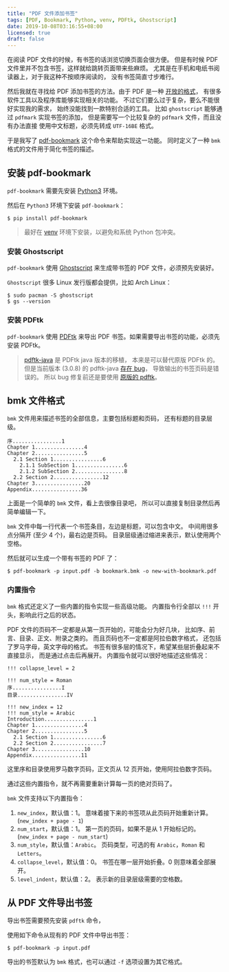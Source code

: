 ```yaml
---
title: "PDF 文件添加书签"
tags: [PDF, Bookmark, Python, venv, PDFtk, Ghostscript]
date: 2019-10-08T03:16:55+08:00
licensed: true
draft: false
---
```


在阅读 PDF 文件的时候，有书签的话浏览切换页面会很方便。
但是有时候 PDF 文件里并不包含书签，这样就给跳转页面带来些麻烦。
尤其是在手机和电纸书阅读器上，对于我这种不按顺序阅读的，
没有书签简直寸步难行。

然后我就在寻找给 PDF 添加书签的方法。由于 PDF 是一种
[开放的格式](http://www.adobe.com/content/dam/Adobe/en/devnet/acrobat/pdfs/pdf_reference_1-7.pdf)，
有很多软件工具以及程序库能够实现相关的功能。
不过它们要么过于复杂，要么不能很好实现我的需求，
始终没能找到一款特别合适的工具。
比如 `ghostscript` 能够通过 `pdfmark` 实现书签的添加，
但是需要写一个比较复杂的 `pdfmark` 文件，而且没有办法直接
使用中文标题，必须先转成 `UTF-16BE` 格式。

于是我写了 [pdf-bookmark](https://github.com/xianghuzhao/pdf-bookmark)
这个命令来帮助实现这一功能。
同时定义了一种 `bmk` 格式的文件用于简化书签的描述。


## 安装 pdf-bookmark

`pdf-bookmark` 需要先安装
[Python3](https://www.python.org/) 环境。

然后在 `Python3` 环境下安装 `pdf-bookmark`：

```shell
$ pip install pdf-bookmark
```

> 最好在 [venv](https://docs.python.org/3/tutorial/venv.html)
> 环境下安装，以避免和系统 Python 包冲突。

### 安装 Ghostscript

`pdf-bookmark` 使用 [Ghostscript](https://www.ghostscript.com/)
来生成带书签的 PDF 文件，必须预先安装好。

`Ghostscript` 很多 Linux 发行版都会提供，比如 Arch Linux：

```shell
$ sudo pacman -S ghostscript
$ gs --version
```

### 安装 PDFtk

`pdf-bookmark` 使用 [PDFtk](https://www.pdflabs.com/tools/pdftk-server/)
来导出 PDF 书签。如果需要导出书签的功能，必须先安装 PDFtk。

> [pdftk-java](https://gitlab.com/pdftk-java/pdftk) 是 PDFtk java 版本的移植，
> 本来是可以替代原版 PDFtk 的。但是当前版本 (3.0.8) 的 pdftk-java
> [存在 bug](https://gitlab.com/pdftk-java/pdftk/issues/32)，
> 导致输出的书签页码是错误的。
> 所以 bug 修复前还是要使用
> [原版的 pdftk](https://www.pdflabs.com/tools/pdftk-server/)。


## bmk 文件格式

`bmk` 文件用来描述书签的全部信息，主要包括标题和页码，
还有标题的目录层级。

```
序................1
Chapter 1................4
Chapter 2................5
  2.1 Section 1................6
    2.1.1 SubSection 1................6
    2.1.2 SubSection 2................8
  2.2 Section 2................12
Chapter 3................20
Appendix................36
```

上面是一个简单的 `bmk` 文件，看上去很像目录吧，
所以可以直接复制目录然后再简单编辑一下。

`bmk` 文件中每一行代表一个书签条目，左边是标题，可以包含中文。
中间用很多点分隔开 (至少 4 个)，最右边是页码。
目录层级通过缩进来表示，默认使用两个空格。

然后就可以生成一个带有书签的 PDF 了：

```shell
$ pdf-bookmark -p input.pdf -b bookmark.bmk -o new-with-bookmark.pdf
```

### 内置指令

`bmk` 格式还定义了一些内置的指令实现一些高级功能。
内置指令行全部以 `!!!` 开头，影响此行之后的状态。

PDF 文件的页码不一定都是从第一页开始的，可能会分为好几块，
比如序、前言、目录、正文、附录之类的。
而且页码也不一定都是阿拉伯数字格式，
还包括了罗马字母，英文字母的格式。
书签有很多层的情况下，希望某些层折叠起来不直接显示，
而是通过点击后再展开。
内置指令就可以很好地描述这些情况：

```
!!! collapse_level = 2

!!! num_style = Roman
序................I
目录................IV

!!! new_index = 12
!!! num_style = Arabic
Introduction................1
Chapter 1................4
Chapter 2................5
  2.1 Section 1................6
  2.2 Section 2................7
Chapter 3................10
Appendix................11
```

这里序和目录使用罗马数字页码，正文页从 12 页开始，使用阿拉伯数字页码。

通过这些内置指令，就不再需要重新计算每一页的绝对页码了。

`bmk` 文件支持以下内置指令：

1. `new_index`，默认值：1。
   意味着接下来的书签项从此页码开始重新计算。(`new_index + page - 1`)
2. `num_start`，默认值：1。
   第一页的页码，如果不是从 1 开始标记的。(`new_index + page - num_start`)
3. `num_style`，默认值：`Arabic`。
   页码类型，可选的有 `Arabic`，`Roman` 和 `Letters`。
4. `collapse_level`，默认值：0。
   书签在哪一层开始折叠。0 则意味着全部展开。
5. `level_indent`，默认值：2。
   表示新的目录层级需要的空格数。


## 从 PDF 文件导出书签

导出书签需要预先安装 `pdftk` 命令，

使用如下命令从现有的 PDF 文件中导出书签：

```shell
$ pdf-bookmark -p input.pdf
```

导出的书签默认为 `bmk` 格式，也可以通过 `-f` 选项设置为其它格式。
